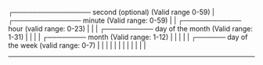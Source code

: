 ┌──────────────── second (optional) (Valid range 0-59)
| ┌────────────── minute (Valid range: 0-59)
| | ┌──────────── hour (valid range: 0-23)
| | | ┌────────── day of the month (Valid range: 1-31)
| | | | ┌──────── month (Valid range: 1-12)
| | | | | ┌────── day of the week (valid range: 0-7)
| | | | | | 
| | | | | |
* * * * * *